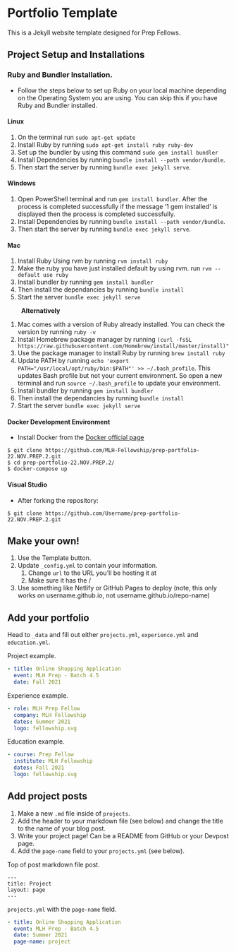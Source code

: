 # Portfolio Template

This is a Jekyll website template designed for Prep Fellows.

## Project Setup and Installations
### Ruby and Bundler Installation.
- Follow the steps below to set up Ruby on your local machine depending on the Operating System you are using. You can skip this if you have  Ruby and Bundler installed.

#### Linux

   1. On the terminal run `sudo apt-get update`
   2. Install Ruby by running `sudo apt-get install ruby ruby-dev`
   3. Set up the bundler by using this command `sudo gem install bundler`
   4. Install Dependencies by running `bundle install --path vendor/bundle`.
   5. Then start the server by running `bundle exec jekyll serve`.

   
#### Windows

  1. Open PowerShell terminal and run `gem install bundler`. After the process is completed successfully if the message ‘1 gem installed’ is displayed then the process is completed successfully.
  2. Install Dependencies by running `bundle install --path vendor/bundle`.
  3. Then start the server by running `bundle exec jekyll serve`.

  

#### Mac

  1. Install Ruby Using rvm by running `rvm install ruby`
  2. Make the ruby you have just installed default by using rvm. run `rvm --default use ruby`
  3. Install bundler by running `gem install bundler`
  4. Then install the dependancies by running `bundle install`
  5. Start the server `bundle exec jekyll serve`
  

 &nbsp; &nbsp; &nbsp; &nbsp;  **Alternatively**

  1. Mac comes with a version of Ruby already installed. You can check the version by running `ruby -v`
  2. Install Homebrew package manager by running `(curl -fsSL https://raw.githubusercontent.com/Homebrew/install/master/install)"`
  3. Use the package manager to install Ruby by running `brew install ruby`
  4. Update PATH by running `echo 'export PATH="/usr/local/opt/ruby/bin:$PATH"' >> ~/.bash_profile`. This updates Bash profile but not your current environment. So open a new terminal and run `source ~/.bash_profile` to update your environment.
  5. Install bundler by running `gem install bundler`
  6. Then install the dependancies by running `bundle install`
  7. Start the server `bundle exec jekyll serve`

#### Docker Development Environment
 - Install Docker from the [Docker official page](https://docs.docker.com/engine/install/) 
 ```console
$ git clone https://github.com/MLH-Fellowship/prep-portfolio-22.NOV.PREP.2.git
$ cd prep-portfolio-22.NOV.PREP.2/
$ docker-compose up
```

#### Visual Studio 
 - After forking the repository:
```console
$ git clone https://github.com/Username/prep-portfolio-22.NOV.PREP.2.git
```

  



## Make your own!

1. Use the Template button.
2. Update `_config.yml` to contain your information.
    1. Change `url` to the URL you'll be hosting it at
    2. Make sure it has the /
3. Use something like Netlify or GitHub Pages to deploy (note, this only works on username.github.io, not username.github.io/repo-name)

## Add your portfolio

Head to `_data` and fill out either `projects.yml`, `experience.yml` and `education.yml`.

Project example.
```yaml
- title: Online Shopping Application
  event: MLH Prep - Batch 4.5
  date: Fall 2021
```

Experience example.
```yaml
- role: MLH Prep Fellow
  company: MLH Fellowship
  dates: Summer 2021
  logo: fellowship.svg
```

Education example.
```yaml
- course: Prep Fellow
  institute: MLH Fellowship
  dates: Fall 2021
  logo: fellowship.svg
```
## Add project posts

1. Make a new `.md` file inside of `projects`.
2. Add the header to your markdown file (see below) and change the title to the name of your blog post.
3. Write your project page! Can be a README from GitHub or your Devpost page.
4. Add the `page-name` field to your `projects.yml` (see below).

Top of post markdown file post.
```
---
title: Project
layout: page
---
```

`projects.yml` with the `page-name` field.

```yaml
- title: Online Shopping Application
  event: MLH Prep - Batch 4.5
  date: Summer 2021
  page-name: project
```










